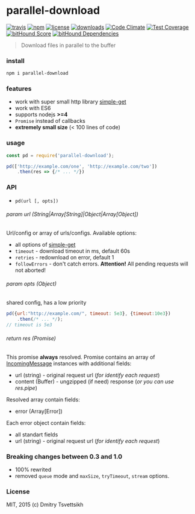 # parallel-download
[![travis](https://travis-ci.org/ReklatsMasters/parallel-download.svg)](https://travis-ci.org/ReklatsMasters/parallel-download)
[![npm](https://img.shields.io/npm/v/parallel-download.svg)](https://npmjs.org/package/parallel-download)
[![license](https://img.shields.io/npm/l/parallel-download.svg)](https://npmjs.org/package/parallel-download)
[![downloads](https://img.shields.io/npm/dm/parallel-download.svg)](https://npmjs.org/package/parallel-download)
[![Code Climate](https://codeclimate.com/github/ReklatsMasters/parallel-download/badges/gpa.svg)](https://codeclimate.com/github/ReklatsMasters/parallel-download)
[![Test Coverage](https://codeclimate.com/github/ReklatsMasters/parallel-download/badges/coverage.svg)](https://codeclimate.com/github/ReklatsMasters/parallel-download)
[![bitHound Score](https://www.bithound.io/github/ReklatsMasters/parallel-download/badges/score.svg)](https://www.bithound.io/github/ReklatsMasters/parallel-download)
[![bitHound Dependencies](https://www.bithound.io/github/ReklatsMasters/parallel-download/badges/dependencies.svg)](https://www.bithound.io/github/ReklatsMasters/parallel-download/master/dependencies/npm)


>Download files in parallel to the buffer

### install
```bash
npm i parallel-download
```

### features

* work with super small http library [simple-get](https://github.com/feross/simple-get)
* work with ES6
* supports nodejs **>=4**
* `Promise` instead of callbacks
* **extremely small size** (< 100 lines of code)

### usage

```js
const pd = require('parallel-download');

pd(['http://example.com/one', 'http://example.com/two'])
	.then(res => {/* ... */})
```

### API

* `pd(url [, opts])`

###### param url (String|Array[String]|Object|Array[Object])

Url/config or array of urls/configs. Available options:

   * all options of [simple-get](https://github.com/feross/simple-get)
   * `timeout` - download timeout in ms, default 60s
   * `retries` - redownload on error, default 1
   * `followErrors` - don't catch errors. **Attention!** All pending requests will not aborted!

###### param opts (Object)
shared config, has a low priority

```js
pd({url:"http://example.com/", timeout: 5e3}, {timeout:10e3})
	.then(/* ... */);
// timeout is 5e3
```

###### return res (Promise<Array>)
This promise **always** resolved. Promise contains an array of [IncomingMessage](http://nodejs.org/api/http.html#http_http_incomingmessage) instances with
additional fields:
* url (string) - original request url (*for identify each request*)
* content (Buffer) - ungzipped (if need) response (*or you can use res.pipe*)

Resolved array contain fields:
* error (Array[Error])

Each error object contain fields:
* all standart fields
* url (string) - original request url (*for identify each request*)


### Breaking changes between 0.3 and 1.0

* 100% rewrited
* removed `queue` mode and `maxSize`, `tryTimeout`, `stream` options.

### License
MIT, 2015 (c) Dmitry Tsvettsikh
